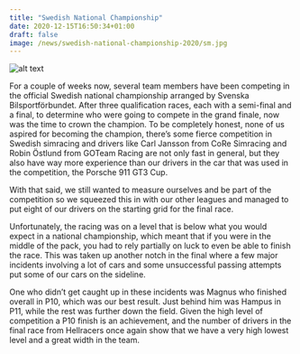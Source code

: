 ```yaml
---
title: "Swedish National Championship"
date: 2020-12-15T16:50:34+01:00
draft: false
image: /news/swedish-national-championship-2020/sm.jpg
---
```

![alt text](/news/swedish-national-championship-2020/sm.jpg)

For a couple of weeks now, several team members have been competing in the official Swedish national championship arranged by Svenska Bilsportförbundet. After three qualification races, each with a semi-final and a final, to determine who were going to compete in the grand finale, now was the time to crown the champion. To be completely honest, none of us aspired for becoming the champion, there’s some fierce competition in Swedish simracing and drivers like Carl Jansson from CoRe Simracing and Robin Östlund from GOTeam Racing are not only fast in general, but they also have way more experience than our drivers in the car that was used in the competition, the Porsche 911 GT3 Cup.

With that said, we still wanted to measure ourselves and be part of the competition so we squeezed this in with our other leagues and managed to put eight of our drivers on the starting grid for the final race.

Unfortunately, the racing was on a level that is below what you would expect in a national championship, which meant that if you were in the middle of the pack, you had to rely partially on luck to even be able to finish the race. This was taken up another notch in the final where a few major incidents involving a lot of cars and some unsuccessful passing attempts put some of our cars on the sideline.

One who didn’t get caught up in these incidents was Magnus who finished overall in P10, which was our best result. Just behind him was Hampus in P11, while the rest was further down the field. Given the high level of competition a P10 finish is an achievement, and the number of drivers in the final race from Hellracers once again show that we have a very high lowest level and a great width in the team. 


